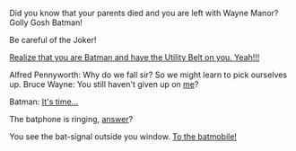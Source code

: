 Did you know that your parents died and you are left with Wayne Manor? Golly Gosh Batman!

Be careful of the Joker!

[Realize that you are Batman and have the Utility Belt on you. Yeah!!!](https://youtu.be/YpIQQeL2ZYk?t=22s)

Alfred Pennyworth: Why do we fall sir? So we might learn to pick ourselves up.
Bruce Wayne: You still haven't given up on [me](https://www.youtube.com/watch?v=u843KNE-exo)?  

Batman: [It's time...](../batmetal/batmetal.md)

The batphone is ringing, [answer](catwoman/catwoman.md)? 

You see the bat-signal outside you window. [To the batmobile!](https://www.youtube.com/watch?v=pLMNxVDwUu8)

